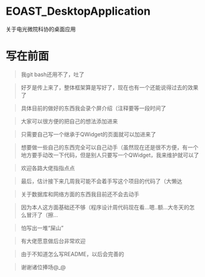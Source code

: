 # EOAST_DesktopApplication
关于电光微院科协的桌面应用

# 写在前面
> 我git bash还用不了，吐了

> 好歹是传上来了，整体框架算是写好了，现在也有一个还能说得过去的效果了

> 具体目前的做好的东西我会录个屏介绍（注释要等一段时间了

> 大家可以很方便的把自己的想法添加进来

> 只需要自己写一个继承于QWidget的页面就可以加进来了

> 想要做一些自己的东西完全可以自己动手（虽然现在还是很不方便，有一个地方要手动改一下代码，但是别人只要写一个QWidget，我来维护就可以了

> 欢迎各路大佬指指点点

> 最后，估计接下来几周我可能不会着手写这个项目的代码了（大懒达

> 关于数据库和网络方面的东西我目前还不会去动手

> 因为本人这方面基础还不够（程序设计周代码现在看...嗯..额...大冬天的怎么冒汗了（擦...

> 怕写出一堆“屎山”

> 有大佬愿意做后台非常欢迎

> 由于不知道怎么写README，以后会完善的

> 谢谢诸位捧场@_@
